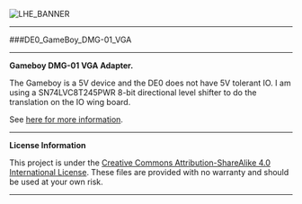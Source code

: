 ![LHE_BANNER](LHE_BANNER.png)
***
###DE0_GameBoy_DMG-01_VGA
***
**Gameboy DMG-01 VGA Adapter.**

The Gameboy is a 5V device and the DE0 does not have 5V tolerant IO. I am using a SN74LVC8T245PWR 8-bit directional level shifter to do the translation on the IO wing board.

See [here for more information](http://longhornengineer.com/category/projects/hardware/gameboy-dmg-01-vga/).

***
**License Information**

This project is under the [Creative Commons Attribution-ShareAlike 4.0 International License](LICENSE.md). These files are provided with no warranty and should be used at your own risk. 

***
